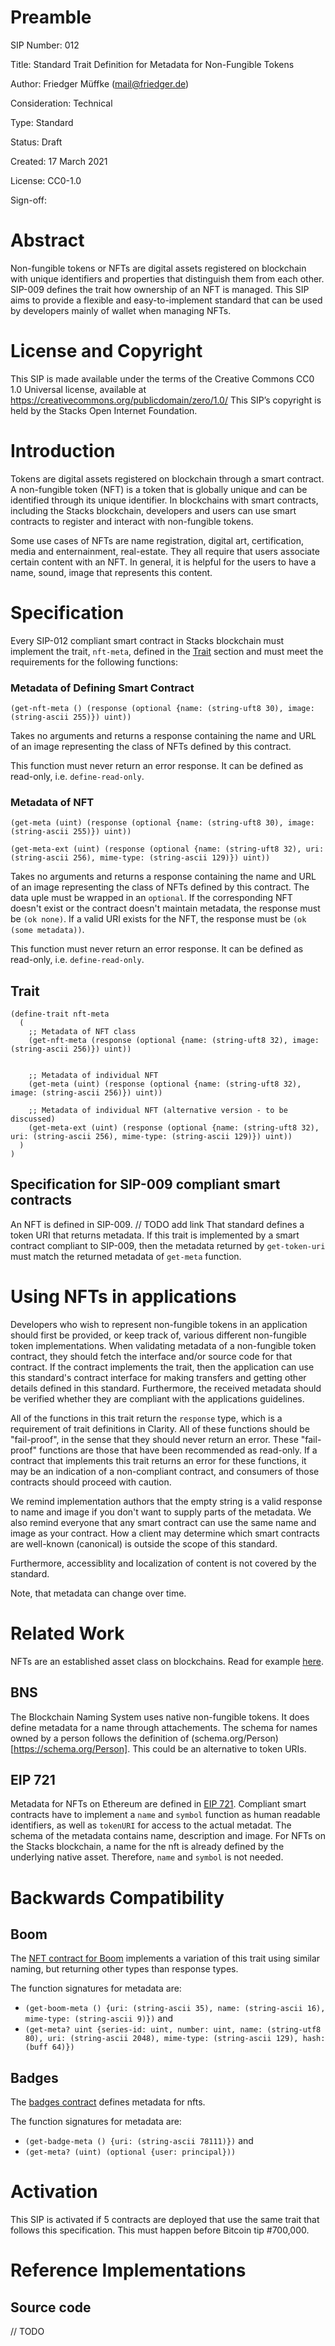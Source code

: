 # Preamble

SIP Number: 012

Title: Standard Trait Definition for Metadata for Non-Fungible Tokens

Author: Friedger Müffke (mail@friedger.de)

Consideration: Technical

Type: Standard

Status: Draft

Created: 17 March 2021

License: CC0-1.0

Sign-off:

# Abstract

Non-fungible tokens or NFTs are digital assets registered on blockchain with unique identifiers and properties that distinguish them from each other. SIP-009 defines the trait how ownership of an NFT is managed. This SIP aims to provide a flexible and easy-to-implement standard that can be used by developers mainly of wallet when managing NFTs.

# License and Copyright

This SIP is made available under the terms of the Creative Commons CC0 1.0 Universal license, available at https://creativecommons.org/publicdomain/zero/1.0/
This SIP’s copyright is held by the Stacks Open Internet Foundation.

# Introduction

Tokens are digital assets registered on blockchain through a smart contract. A non-fungible token (NFT) is a token that is globally unique and can be identified through its unique identifier. In blockchains with smart contracts, including the Stacks blockchain, developers and users can use smart contracts to register and interact with non-fungible tokens.

Some use cases of NFTs are name registration, digital art, certification, media and enternainment, real-estate. They all require that users associate certain content with an NFT. In general, it is helpful for the users to have a name, sound, image that represents this content.

# Specification

Every SIP-012 compliant smart contract in Stacks blockchain must implement the trait, `nft-meta`, defined in the [Trait](#trait) section and must meet the requirements for the following functions:

### Metadata of Defining Smart Contract

`(get-nft-meta () (response (optional {name: (string-uft8 30), image: (string-ascii 255)}) uint))`

Takes no arguments and returns a response containing the name and URL of an image representing the class of NFTs defined by this contract.

This function must never return an error response. It can be defined as read-only, i.e. `define-read-only`.

### Metadata of NFT

`(get-meta (uint) (response (optional {name: (string-uft8 30), image: (string-ascii 255)}) uint))` 

`(get-meta-ext (uint) (response (optional {name: (string-uft8 32), uri: (string-ascii 256), mime-type: (string-ascii 129)}) uint))`

Takes no arguments and returns a response containing the name and URL of an image representing the class of NFTs defined by this contract. The data uple must be wrapped in an `optional`. If the corresponding NFT doesn't exist or the contract doesn't maintain metadata, the response must be `(ok none)`. If a valid URI exists for the NFT, the response must be `(ok (some metadata))`.

This function must never return an error response. It can be defined as read-only, i.e. `define-read-only`.

## Trait

```
(define-trait nft-meta
  (
    ;; Metadata of NFT class
    (get-nft-meta (response (optional {name: (string-uft8 32), image: (string-ascii 256)}) uint))


    ;; Metadata of individual NFT
    (get-meta (uint) (response (optional {name: (string-uft8 32), image: (string-ascii 256)}) uint))

    ;; Metadata of individual NFT (alternative version - to be discussed)
    (get-meta-ext (uint) (response (optional {name: (string-uft8 32), uri: (string-ascii 256), mime-type: (string-ascii 129)}) uint))
  )
)
```

## Specification for SIP-009 compliant smart contracts
An NFT is defined in SIP-009. // TODO add link
That standard defines a token URI that returns metadata. If this trait is implemented by a smart contract compliant to SIP-009, then the metadata returned by `get-token-uri` must match the returned metadata of `get-meta` function.

# Using NFTs in applications

Developers who wish to represent non-fungible tokens in an application should first be provided, or keep track of, various different non-fungible token implementations. When validating metadata of a non-fungible token contract, they should fetch the interface and/or source code for that contract. If the contract implements the trait, then the application can use this standard's contract interface for making transfers and getting other details defined in this standard. Furthermore, the received metadata should be verified whether they are compliant with the applications guidelines.

All of the functions in this trait return the `response` type, which is a requirement of trait definitions in Clarity. All of these functions should be "fail-proof", in the sense that they should never return an error. These "fail-proof" functions are those that have been recommended as read-only. If a contract that implements this trait returns an error for these functions, it may be an indication of a non-compliant contract, and consumers of those contracts should proceed with caution.

We remind implementation authors that the empty string is a valid response to name and image if you don't want to supply parts of the metadata. We also remind everyone that any smart contract can use the same name and image as your contract. How a client may determine which smart contracts are well-known (canonical) is outside the scope of this standard.

Furthermore, accessiblity and localization of content is not covered by the standard.

Note, that metadata can change over time.

# Related Work

NFTs are an established asset class on blockchains. Read for example [here](https://www.ledger.com/academy/what-are-nft).

## BNS
The Blockchain Naming System uses native non-fungible tokens. It does define metadata for a name through attachements. The schema for names owned by a person follows the definition of (schema.org/Person)[https://schema.org/Person]. This could be an alternative to token URIs.

## EIP 721
Metadata for NFTs on Ethereum are defined in [EIP 721](https://eips.ethereum.org/EIPS/eip-721). Compliant smart contracts have to implement a `name` and `symbol` function as human readable identifiers, as well as `tokenURI` for access to the actual metadat. The schema of the metadata contains name, description and image. For NFTs on the Stacks blockchain, a name for the nft is already defined by the underlying native asset. Therefore, `name` and `symbol` is not needed.

# Backwards Compatibility

## Boom 
The [NFT contract for Boom](https://explorer.stacks.co/txid/0x423d113e14791f5d60f5efbee19bbb05cf5e68d84bcec4e611f2c783b08d05aa?chain=mainnet) implements a variation of this trait using similar naming, but returning other types than response types.

The function signatures for metadata are:
* `(get-boom-meta () {uri: (string-ascii 35), name: (string-ascii 16), mime-type: (string-ascii 9)})` and 
* `(get-meta? uint {series-id: uint, number: uint, name: (string-utf8 80), uri: (string-ascii 2048), mime-type: (string-ascii 129), hash: (buff 64)})`

## Badges
The [badges contract](https://explorer.stacks.co/txid/0xb874ddbb4a602c22bb5647c7a2f8bfcafbbca7c0c663a175f2270ef3665f33de?chain=mainnet) defines metadata for nfts.

The function signatures for metadata are:
* `(get-badge-meta () {uri: (string-ascii 78111)})` and 
* `(get-meta? (uint) (optional {user: principal}))`

# Activation

This SIP is activated if 5 contracts are deployed that use the same trait that follows this specification. This must happen before Bitcoin tip #700,000.

# Reference Implementations

## Source code

// TODO